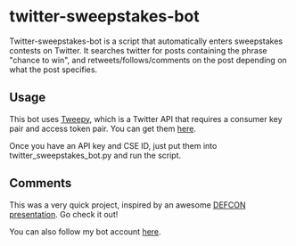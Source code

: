 # twitter-sweepstakes-bot
Twitter-sweepstakes-bot is a script that automatically enters sweepstakes contests on Twitter. It searches twitter for posts containing the phrase "chance to win", and retweets/follows/comments on the post depending on what the post specifies.

## Usage
This bot uses [Tweepy](http://docs.tweepy.org/en/v3.5.0/), which is a Twitter API that requires a consumer key pair and access token pair. You can get them [here](https://developer.twitter.com/en/docs/basics/authentication/guides/access-tokens.html).

Once you have an API key and CSE ID, just put them into twitter_sweepstakes_bot.py and run the script.

## Comments
This was a very quick project, inspired by an awesome [DEFCON presentation](https://www.youtube.com/watch?v=iAOOdYsK7MM). Go check it out!

You can also follow my bot account [here](https://twitter.com/qiang_daniel).

